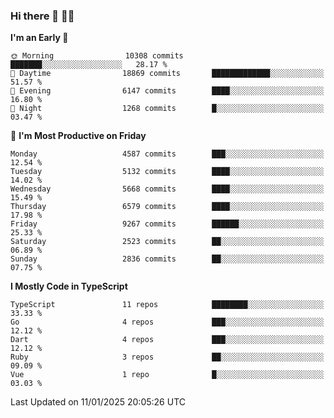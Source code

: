 ### Hi there 👋 🧑‍💻



<!--START_SECTION:waka-->
**I'm an Early 🐤** 

```text
🌞 Morning                10308 commits       ███████░░░░░░░░░░░░░░░░░░   28.17 % 
🌆 Daytime                18869 commits       █████████████░░░░░░░░░░░░   51.57 % 
🌃 Evening                6147 commits        ████░░░░░░░░░░░░░░░░░░░░░   16.80 % 
🌙 Night                  1268 commits        █░░░░░░░░░░░░░░░░░░░░░░░░   03.47 % 
```
📅 **I'm Most Productive on Friday** 

```text
Monday                   4587 commits        ███░░░░░░░░░░░░░░░░░░░░░░   12.54 % 
Tuesday                  5132 commits        ████░░░░░░░░░░░░░░░░░░░░░   14.02 % 
Wednesday                5668 commits        ████░░░░░░░░░░░░░░░░░░░░░   15.49 % 
Thursday                 6579 commits        ████░░░░░░░░░░░░░░░░░░░░░   17.98 % 
Friday                   9267 commits        ██████░░░░░░░░░░░░░░░░░░░   25.33 % 
Saturday                 2523 commits        ██░░░░░░░░░░░░░░░░░░░░░░░   06.89 % 
Sunday                   2836 commits        ██░░░░░░░░░░░░░░░░░░░░░░░   07.75 % 
```


**I Mostly Code in TypeScript** 

```text
TypeScript               11 repos            ████████░░░░░░░░░░░░░░░░░   33.33 % 
Go                       4 repos             ███░░░░░░░░░░░░░░░░░░░░░░   12.12 % 
Dart                     4 repos             ███░░░░░░░░░░░░░░░░░░░░░░   12.12 % 
Ruby                     3 repos             ██░░░░░░░░░░░░░░░░░░░░░░░   09.09 % 
Vue                      1 repo              █░░░░░░░░░░░░░░░░░░░░░░░░   03.03 % 
```




 Last Updated on 11/01/2025 20:05:26 UTC
<!--END_SECTION:waka-->


